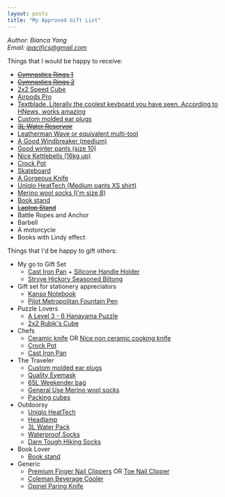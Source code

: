 ```yaml
---
layout: posts
title: "My Approved Gift List"
---
```

*Author: Bianca Yang*<br>
*Email: <a href="mailto:ipacifics@gmail.com?subject=Hello from the XDRT Blog">ipacifics@gmail.com</a>*<br>

Things that I would be happy to receive:
* ~~[Gymnastics Rings 1](https://www.amazon.com/Rep-Gymnastic-Rings-Numbered-Straps/dp/B00QR1J5NY/)~~
* ~~[Gymnastics Rings 2](https://www.amazon.com/Gymnastic-Fitness-Exercise-Wooden-Gymnast/dp/B01FTOCY0A/)~~
* [2x2 Speed Cube](https://www.amazon.com/D-FantiX-Cyclone-Speed-Stickerless-Puzzles/dp/B00Q04QJSC/ref=cm_cr_arp_d_product_top)
* [Airpods Pro](https://www.apple.com/airpods-pro/)
* [Textblade. Literally the coolest keyboard you have seen. According to HNews, works amazing](https://waytools.com/store/showroom/info/textblade/tablet)
* [Custom molded ear plugs](https://www.amazon.com/Decibullz-Earplugs-Comfortable-Protection-Shooting/dp/B01N129AQ8/)
* ~~[3L Water Reservoir](https://www.amazon.com/Source-Hydration-Reservoir-Leakproof-Antimicrobial/dp/B008S9AX0W/ref=sr_1_1)~~
* [Leatherman Wave or equivalent multi-tool](https://www.amazon.com/LEATHERMAN-Wave-Multitool-Stainless-Steel/dp/B079MJBP21/)
* [A Good Windbreaker (medium)](https://www.marmot.com/womens-trail-wind-hoody-58840.html)
* [Good winter pants (size 10)](https://www.duluthtrading.com/womens-no-exposure-bonded-flex-fire-hose-pant-84805.html)
* [Nice Kettlebells (16kg up)](https://aderfitness.com/product-category/kettlebells/)
* [Crock Pot](https://www.amazon.com/Crock-Pot-SCV401-TR-4-Quart-Manual-Cooker/dp/B000AB32PE/)
* [Skateboard](https://www.skatewarehouse.com/buildcomplete.html#deck=GIBMNVDK&trucks=TUSOTRBKBKJ&wheels=RICLOWH540&bearings=BSREDBR&hardware=BSHW1&griptape=JSGT)
* [A Gorgeous Knife](https://www.marttiini.fi/epages/MarttiiniShop.sf/en_GB/)
* [Uniqlo HeatTech (Medium pants XS shirt)](https://www.uniqlo.com/us/en/women/heattech-collection)
* [Merino wool socks (I'm size 8)](https://www.amazon.com/DANISH-ENDURANCE-Merino-Light-9-5-12-5/dp/B07D8VRCTW/)
* [Book stand](https://www.amazon.com/Adjustable-Portable-Hardcover-Textbooks-Bookrest/dp/B07HC9D6Y8/)
* ~~[Laptop Stand](https://www.amazon.com/dp/B00J0823FI/ref=cm_sw_r_cp_api_4B2EAb77R7NKJ)~~
* Battle Ropes and Anchor
* Barbell
* A motorcycle
* Books with Lindy effect

Things that I'd be happy to gift others:
* My go to Gift Set
  * [Cast Iron Pan](https://www.amazon.com/Lodge-Skillet-Skillet-Stovetop-Cooking/dp/B00063RWT8) +
  [Silicone Handle Holder](https://www.amazon.com/Lodge-Manufacturing-Company-ASHHM41-Silicone/dp/B00UHKS55K/)
  * [Stryve Hickory Seasoned Biltong](https://www.walmart.com/ip/Stryve-Biltong-Hickory-Seasoned-8oz/257082789)
* Gift set for stationery appreciators
  * [Kanso Notebook](https://www.jetpens.com/Tomoe-River-52-gsm-Kanso-Notebook-B5-White/pd/12789)
  * [Pilot Metropolitan Fountain Pen](https://www.jetpens.com/Pilot-Metropolitan-Fountain-Pen-White-Tiger-Fine-Nib/pd/12081)
* Puzzle Lovers
  * [A Level 3 - 6 Hanayama Puzzle](https://hanayama-toys.com)
  * [2x2 Rubik's Cube](https://www.amazon.com/D-FantiX-Qiyi-Speed-Stickerless-Puzzle/dp/B06XQMRRX5/ref=sr_1_8)
* Chefs
  * [Ceramic knife](https://www.amazon.com/Kyocera-FK-2PC-WH3-Revolution-Ceramic/dp/B000KU7I50/) OR
  [Nice non ceramic cooking knife](https://www.amazon.com/Mercer-Cutlery-Japanese-Style-Santoku-Knife/dp/B001EN6D62/)
  * [Crock Pot](https://www.amazon.com/Crock-Pot-SCV401-TR-4-Quart-Manual-Cooker/dp/B000AB32PE/)
  * [Cast Iron Pan](https://www.amazon.com/Lodge-Skillet-Skillet-Stovetop-Cooking/dp/B00063RWT8)
* The Traveler
  * [Custom molded ear plugs](https://www.amazon.com/Decibullz-Earplugs-Comfortable-Protection-Shooting/dp/B01N129AQ8/)
  * [Quality Eyemask](https://www.amazon.com/gp/product/B00ZTC56O4/)
  * [65L Weekender bag](https://www.amazon.com/Foldable-Weekender-Compartment-Water-proof-Resistant/dp/B07GVK5VQ1/)
  * [General Use Merino wool socks](https://www.amazon.com/SmartWool-Womens-Outdoor-Light-Medium/dp/B01GGOKGQ6/ref=sr_1_6)
  * [Packing cubes](https://www.amazon.com/eBags-Medium-Classic-Packing-Travel/dp/B0092XBKQY/ref=sr_1_6)
* Outdoorsy
  * [Uniqlo HeatTech](https://www.uniqlo.com/us/en/women/heattech-collection)
  * [Headlamp](https://www.amazon.com/Foxelli-Headlamp-Flashlight-2-Pack-Lightweight/dp/B07VCTYYZX/)
  * [3L Water Pack](https://www.amazon.com/Hydration-Bladder-Hunting-Climbing-Running/dp/B01CS8H2ZM/ref=sr_1_4)
  * [Waterproof Socks](https://www.amazon.com/RANDY-SUN-Waterproof-Half-Cushion-Multisport/dp/B07BXMDPW5/)
  * [Darn Tough Hiking Socks](https://www.amazon.com/Darn-Tough-Merino-Micro-Cushion/dp/B000XFW6OU/ref=sr_1_7)
* Book Lover
  * [Book stand](https://www.amazon.com/Adjustable-Portable-Hardcover-Textbooks-Bookrest/dp/B07HC9D6Y8/)
* Generic
  * [Premium Finger Nail Clippers](https://www.amazon.com/Seki-Stainless-Fingernail-Clipper-SS-106/dp/B000F35R00/) OR
  [Toe Nail Clipper](https://kaiscissors.com/kai-type-003l-nail-clippers/)
  * [Coleman Beverage Cooler](https://www.amazon.com/Coleman-3000000739-Beverage-Cooler/dp/B00363V3LI/ref=sr_1_1)
  * [Opinel Paring Knife](https://www.amazon.com/Opinel-Paring-Kitchen-Knife-Blade/dp/B00QMAX0XQ/ref=sr_1_1)
